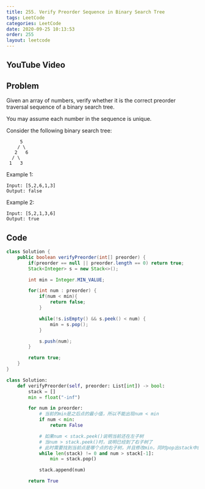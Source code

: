 ```yaml
---
title: 255. Verify Preorder Sequence in Binary Search Tree
tags: LeetCode
categories: LeetCode
date: 2020-09-25 10:13:53
order: 255
layout: leetcode
---
```


## YouTube Video

## Problem

Given an array of numbers, verify whether it is the correct preorder traversal sequence of a binary search tree.

You may assume each number in the sequence is unique.

Consider the following binary search tree:

```
     5
    / \
   2   6
  / \
 1   3
```

Example 1:

```
Input: [5,2,6,1,3]
Output: false
```

Example 2:

```
Input: [5,2,1,3,6]
Output: true
```

## Code

```java
class Solution {
    public boolean verifyPreorder(int[] preorder) {
        if(preorder == null || preorder.length == 0) return true;
        Stack<Integer> s = new Stack<>();

        int min = Integer.MIN_VALUE;

        for(int num : preorder) {
            if(num < min){
                return false;
            }

            while(!s.isEmpty() && s.peek() < num) {
                min = s.pop();
            }

            s.push(num);
        }

        return true;
    }
}
```

```python
class Solution:
    def verifyPreorder(self, preorder: List[int]) -> bool:
        stack = []
        min = float("-inf")

        for num in preorder:
            # 当前的min是之后点的最小值，所以不能出现num < min
            if num < min:
                return False

            # 如果num < stack.peek()说明当前还在左子树
            # 当num > stack.peek()时，说明已经到了右子树了
            # 此时需要找到当前点是哪个点的右子树，并且修改min，同时pop出stack中的值
            while len(stack) != 0 and num > stack[-1]:
                min = stack.pop()

            stack.append(num)

        return True
```
